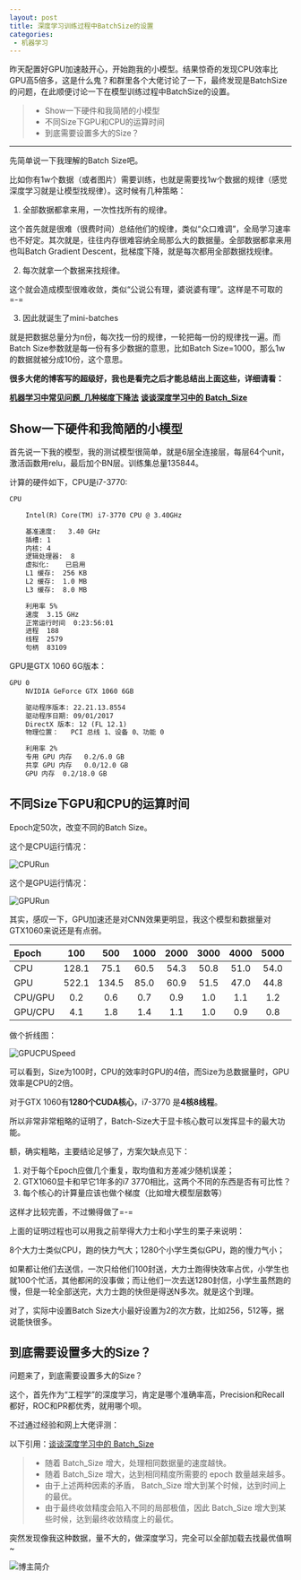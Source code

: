 ```yaml
---
layout: post
title: 深度学习训练过程中BatchSize的设置
categories:
 - 机器学习
---
```


昨天配置好GPU加速敲开心，开始跑我的小模型。结果惊奇的发现CPU效率比GPU高5倍多，这是什么鬼？和群里各个大佬讨论了一下，最终发现是BatchSize的问题，在此顺便讨论一下在模型训练过程中BatchSize的设置。
>* Show一下硬件和我简陋的小模型
>* 不同Size下GPU和CPU的运算时间
>* 到底需要设置多大的Size？

*** 

先简单说一下我理解的Batch Size吧。

比如你有1w个数据（或者图片）需要训练，也就是需要找1w个数据的规律（感觉深度学习就是让模型找规律）。这时候有几种策略：

1. 全部数据都拿来用，一次性找所有的规律。

这个首先就是很难（很费时间）总结他们的规律，类似“众口难调”，全局学习速率也不好定。其次就是，往往内存很难容纳全局那么大的数据量。全部数据都拿来用也叫Batch Gradient Descent，批梯度下降，就是每次都用全部数据找规律。

2. 每次就拿一个数据来找规律。

这个就会造成模型很难收敛，类似“公说公有理，婆说婆有理”。这样是不可取的=-=

3. 因此就诞生了mini-batches 

就是把数据总量分为n份，每次找一份的规律，一轮把每一份的规律找一遍。而Batch Size参数就是每一份有多少数据的意思，比如Batch Size=1000，那么1w的数据就被分成10份，这个意思。

**很多大佬的博客写的超级好，我也是看完之后才能总结出上面这些，详细请看：**

**[机器学习中常见问题_几种梯度下降法](https://blog.csdn.net/u010402786/article/details/51188876)**
**[谈谈深度学习中的 Batch_Size](https://blog.csdn.net/ycheng_sjtu/article/details/49804041)**

## Show一下硬件和我简陋的小模型

首先说一下我的模型，我的测试模型很简单，就是6层全连接层，每层64个unit，激活函数用relu，最后加个BN层。训练集总量135844。

计算的硬件如下，CPU是i7-3770:

```txt
CPU

	Intel(R) Core(TM) i7-3770 CPU @ 3.40GHz

	基准速度:	3.40 GHz
	插槽:	1
	内核:	4
	逻辑处理器:	8
	虚拟化:	已启用
	L1 缓存:	256 KB
	L2 缓存:	1.0 MB
	L3 缓存:	8.0 MB

	利用率	5%
	速度	3.15 GHz
	正常运行时间	0:23:56:01
	进程	188
	线程	2579
	句柄	83109
```

GPU是GTX 1060 6G版本：

```txt
GPU 0
	NVIDIA GeForce GTX 1060 6GB

	驱动程序版本:	22.21.13.8554
	驱动程序日期:	09/01/2017
	DirectX 版本:	12 (FL 12.1)
	物理位置：	PCI 总线 1、设备 0、功能 0

	利用率	2%
	专用 GPU 内存	0.2/6.0 GB
	共享 GPU 内存	0.0/12.0 GB
	GPU 内存	0.2/18.0 GB
```

## 不同Size下GPU和CPU的运算时间 ##

Epoch定50次，改变不同的Batch Size。

这个是CPU运行情况：

![CPURun](http://ow1kvhtif.bkt.clouddn.com/CPURun.PNG)

这个是GPU运行情况：

![GPURun](http://ow1kvhtif.bkt.clouddn.com/GPURun.PNG)

其实，感叹一下，GPU加速还是对CNN效果更明显，我这个模型和数据量对GTX1060来说还是有点弱。

| Epoch | 100 | 500 | 1000 | 2000 | 3000 | 4000 | 5000 | 6000 | 7000 | 8000 | 9000 | 10000 | 135844 |
| :---- | :----: | :----: | :----: | :----: | :----: | :----: | :----: | :----: | :----: | :----: |:----: |:----: |:----: |
| CPU  |  128.1   |  75.1   |  60.5   |  54.3   |  50.8   |  51.0   |  54.0   |  53.3   |  54.5   |  53.1   |  53.1   |  52.6   |  69.0 | 
| GPU  |  522.1   |  134.5   |  85.0   |  60.9   |  51.5   |  47.0   |  44.8   |  44.4   |  42.5   |  40.1   |  40.2   |  39.7   |  35.2 | 
| CPU/GPU  |  0.2   |  0.6   |  0.7   |  0.9   |  1.0   |  1.1   |  1.2   |  1.2   |  1.3   |  1.3   |  1.3   |  1.3   |  2.0 | 
| GPU/CPU  |  4.1   |  1.8   |  1.4   |  1.1   |  1.0   |  0.9   |  0.8   |  0.8   |  0.8   |  0.8   |  0.8   |  0.8   |  0.5 | 

做个折线图：

![GPUCPUSpeed](http://ow1kvhtif.bkt.clouddn.com/GPUCPUSpeed.png)

可以看到，Size为100时，CPU的效率时GPU的4倍，而Size为总数据量时，GPU效率是CPU的2倍。

对于GTX 1060有**1280个CUDA核心**，i7-3770 是**4核8线程**。

所以非常非常粗略的证明了，Batch-Size大于显卡核心数可以发挥显卡的最大功能。

额，确实粗略，主要结论足够了，方案欠缺点见下：
1. 对于每个Epoch应做几个重复，取均值和方差减少随机误差；
2. GTX1060显卡和早它1年多的i7 3770相比，这两个不同的东西是否有可比性？
3. 每个核心的计算量应该也做个梯度（比如增大模型层数等）

这样才比较完善，不过懒得做了=-=

上面的证明过程也可以用我之前举得大力士和小学生的栗子来说明：

8个大力士类似CPU，跑的快力气大；1280个小学生类似GPU，跑的慢力气小；

如果都让他们去送信，一次只给他们100封送，大力士跑得快效率占优，小学生也就100个忙活，其他都闲的没事做；而让他们一次去送1280封信，小学生虽然跑的慢，但是一轮全部送完，大力士跑的快但是得送N多次。就是这个到理。

对了，实际中设置Batch Size大小最好设置为2的次方数，比如256，512等，据说能快很多。

## 到底需要设置多大的Size？ ##

问题来了，到底需要设置多大的Size？

这个，首先作为“工程学”的深度学习，肯定是哪个准确率高，Precision和Recall都好，ROC和PR都优秀，就用哪个呗。

不过通过经验和网上大佬评测：

以下引用：[谈谈深度学习中的 Batch_Size](https://blog.csdn.net/ycheng_sjtu/article/details/49804041)

>* 随着 Batch_Size 增大，处理相同数据量的速度越快。
>* 随着 Batch_Size 增大，达到相同精度所需要的 epoch 数量越来越多。
>* 由于上述两种因素的矛盾， Batch_Size 增大到某个时候，达到时间上的最优。
>* 由于最终收敛精度会陷入不同的局部极值，因此 Batch_Size 增大到某些时候，达到最终收敛精度上的最优。

突然发现像我这种数据，量不大的，做深度学习，完全可以全部加载去找最优值啊~

![博主简介](http://ow1kvhtif.bkt.clouddn.com/%E9%A1%B5%E9%9D%A2%E5%BA%95%E9%83%A8logo.png)